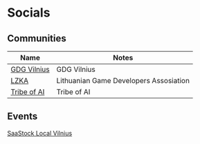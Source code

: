# Socials

## Communities

| Name  | Notes |
|---|---|
|[GDG Vilnius](https://gdg.community.dev/gdg-vilnius/)| GDG Vilnius |
|[LZKA](https://www.facebook.com/lzka.lt)| Lithuanian Game Developers Assosiation |
[Tribe of AI](https://www.tribeofai.com/)| Tribe of AI |

## Events

[SaaStock Local Vilnius](https://local.saastock.com/vilnius/)

## 

